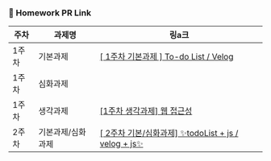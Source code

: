 ### 🔗 Homework PR Link

| 주차  | 과제명            | 링a크                                                                                                          |
| ----- | ----------------- | ------------------------------------------------------------------------------------------------------------- |
| 1주차 | 기본과제          | [[ 1주차 기본과제 ] To-do List / Velog](https://github.com/IN-SOPT-WEB/SeongGyeongRYU/pull/1)                 |
| 1주차 | 심화과제          |                                                                                                               |
| 1주차 | 생각과제          | [[1주차 생각과제] 웹 접근성](https://github.com/IN-SOPT-WEB/SeongGyeongRYU/blob/week1/WA.md)                  |
| 2주차 | 기본과제/심화과제 | [[ 2주차 기본/심화과제] ✨todoList + js / velog + js✨](https://github.com/IN-SOPT-WEB/SeongGyeongRYU/pull/2) |
